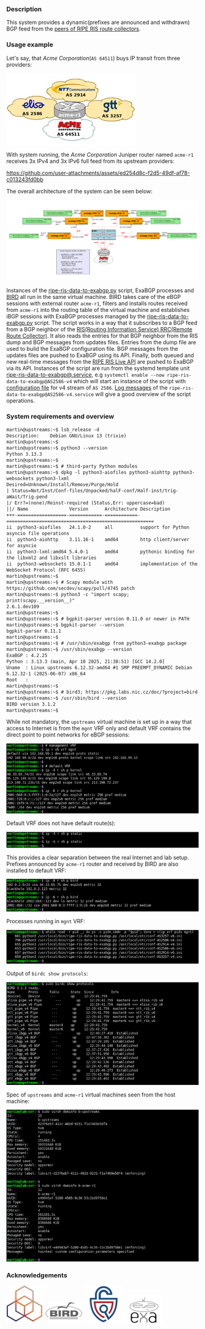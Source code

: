 ### Description

This system provides a dynamic(prefixes are announced and withdrawn) BGP feed from the [peers of RIPE RIS route collectors](https://www.ris.ripe.net/peerlist/all.shtml).

### Usage example

Let's say, that _Acme Corporation_(`AS 64511`) buys IP transit from three providers:

![ACME IP transit providers](https://github.com/tonusoo/ripe-ris-data-to-exabgp/blob/main/imgs/ACME_IP_transit_providers.jpg)

With system running, the _Acme Corporation_ Juniper router named `acme-r1` receives 3x IPv4 and 3x IPv6 full feed from its upstream providers:

https://github.com/user-attachments/assets/ed254d8c-f2d5-49df-af78-c013243fd0bb

The overall architecture of the system can be seen below:

![ripe-ris-data-to-exabgp architecture](https://github.com/tonusoo/ripe-ris-data-to-exabgp/blob/main/imgs/ripe-ris-data-to-exabgp_architecture.jpg)

Instances of the [ripe-ris-data-to-exabgp.py](https://github.com/tonusoo/ripe-ris-data-to-exabgp/blob/main/scripts-and-conf/usr/local/bin/ripe-ris-data-to-exabgp.py) script, ExaBGP processes and [BIRD](https://github.com/tonusoo/ripe-ris-data-to-exabgp/blob/main/scripts-and-conf/etc/bird/bird.conf) all run in the same virtual machine. BIRD takes care of the eBGP sessions with external router `acme-r1`, filters and installs routes received from `acme-r1` into the routing table of the virtual machine and establishes iBGP sessions with ExaBGP processes managed by the [ripe-ris-data-to-exabgp.py](https://github.com/tonusoo/ripe-ris-data-to-exabgp/blob/main/scripts-and-conf/usr/local/bin/ripe-ris-data-to-exabgp.py) script. The script works in a way that it subscribes to a BGP feed from a BGP neighbor of the [RIS(Routing Information Service) RRC(Remote Route Collector)](https://www.ris.ripe.net/peerlist/all.shtml). It also reads the entries for that BGP neighbor from the RIS dump and BGP messages from updates files. Entries from the dump file are used to build the ExaBGP configuration file. BGP messages from the updates files are pushed to ExaBGP using its API. Finally, both queued and new real-time messages from the [RIPE RIS Live API](https://ris-live.ripe.net/) are pushed to ExaBGP via its API. Instances of the script are run from the systemd template unit [ripe-ris-data-to-exabgp@.service](https://github.com/tonusoo/ripe-ris-data-to-exabgp/blob/main/scripts-and-conf/etc/systemd/system/ripe-ris-data-to-exabgp%40.service), e.g `systemctl enable --now ripe-ris-data-to-exabgp@AS2586-v4` which will start an instance of the script with [configuration file](https://github.com/tonusoo/ripe-ris-data-to-exabgp/blob/main/scripts-and-conf/usr/local/etc/conf-AS2586-v4.ini) for v4 stream of `AS 2586`. [Log messages](https://github.com/tonusoo/ripe-ris-data-to-exabgp/blob/main/ripe-ris-data-to-exabgp%40AS2586-v4_log_messages.txt) of the `ripe-ris-data-to-exabgp@AS2586-v4.service` will give a good overview of the script operations.


### System requirements and overview

```
martin@upstreams:~$ lsb_release -d
Description:    Debian GNU/Linux 13 (trixie)
martin@upstreams:~$
martin@upstreams:~$ python3 --version
Python 3.13.3
martin@upstreams:~$
martin@upstreams:~$ # third-party Python modules
martin@upstreams:~$ dpkg -l python3-aiofiles python3-aiohttp python3-websockets python3-lxml
Desired=Unknown/Install/Remove/Purge/Hold
| Status=Not/Inst/Conf-files/Unpacked/halF-conf/Half-inst/trig-aWait/Trig-pend
|/ Err?=(none)/Reinst-required (Status,Err: uppercase=bad)
||/ Name               Version      Architecture Description
+++-==================-============-============-======================================================
ii  python3-aiofiles   24.1.0-2     all          support for Python asyncio file operations
ii  python3-aiohttp    3.11.16-1    amd64        http client/server for asyncio
ii  python3-lxml:amd64 5.4.0-1      amd64        pythonic binding for the libxml2 and libxslt libraries
ii  python3-websockets 15.0.1-1     amd64        implementation of the WebSocket Protocol (RFC 6455)
martin@upstreams:~$
martin@upstreams:~$ # Scapy module with https://github.com/secdev/scapy/pull/4745 patch
martin@upstreams:~$ python3 -c "import scapy; print(scapy.__version__)"
2.6.1.dev109
martin@upstreams:~$
martin@upstreams:~$ # bgpkit-parser version 0.11.0 or newer in PATH
martin@upstreams:~$ bgpkit-parser --version
bgpkit-parser 0.11.1
martin@upstreams:~$
martin@upstreams:~$ # /usr/sbin/exabgp from python3-exabgp package
martin@upstreams:~$ /usr/sbin/exabgp --version
ExaBGP : 4.2.25
Python : 3.13.3 (main, Apr 10 2025, 21:38:51) [GCC 14.2.0]
Uname  : Linux upstreams 6.12.32-amd64 #1 SMP PREEMPT_DYNAMIC Debian 6.12.32-1 (2025-06-07) x86_64
Root   :
martin@upstreams:~$
martin@upstreams:~$ # bird3; https://pkg.labs.nic.cz/doc/?project=bird
martin@upstreams:~$ /usr/sbin/bird --version
BIRD version 3.1.2
martin@upstreams:~$
```

While not mandatory, the `upstreams` virtual machine is set up in a way that access to Internet is from the `mgnt` VRF only and default VRF contains the direct point to point networks for eBGP sessions:

![upstreams route tables](https://github.com/tonusoo/ripe-ris-data-to-exabgp/blob/main/imgs/upstreams_route_tables.jpg)

Default VRF does not have default route(s):

![upstreams default vrf static routes](https://github.com/tonusoo/ripe-ris-data-to-exabgp/blob/main/imgs/upstreams_default_vrf_static_routes.jpg)

This provides a clear separation between the real Internet and lab setup. Prefixes announced by `acme-r1` router and received by BIRD are also installed to default VRF:

![upstreams routes from bird](https://github.com/tonusoo/ripe-ris-data-to-exabgp/blob/main/imgs/upstreams_routes_from_bird.jpg)

Processes running in `mgnt` VRF:

![upstreams processes in mgnt vrf](https://github.com/tonusoo/ripe-ris-data-to-exabgp/blob/main/imgs/upstreams_processes_in_mgnt_vrf.jpg)

Output of `birdc show protocols`:

![upstreams_output of birdc](https://github.com/tonusoo/ripe-ris-data-to-exabgp/blob/main/imgs/upstreams_output_of_birdc.jpg)

Spec of `upstreams` and `acme-r1` virtual machines seen from the host machine:

![lab-svr virsh dominfo](https://github.com/tonusoo/ripe-ris-data-to-exabgp/blob/main/imgs/lab-svr_virsh_dominfo.jpg)


### Acknowledgements

[![ripe ncc logo](https://github.com/tonusoo/ripe-ris-data-to-exabgp/blob/main/imgs/ripe_ncc_logo.jpg)](https://www.ripe.net/analyse/internet-measurements/routing-information-service-ris/)
[![bird logo](https://github.com/tonusoo/ripe-ris-data-to-exabgp/blob/main/imgs/bird_logo.jpg)](https://bird.network.cz/)
[![bgpkit-parser](https://github.com/tonusoo/ripe-ris-data-to-exabgp/blob/main/imgs/bgpkit-parser_logo.jpg)](https://github.com/bgpkit/bgpkit-parser)
[![exabgp logo](https://github.com/tonusoo/ripe-ris-data-to-exabgp/blob/main/imgs/exabgp_logo.jpg)](https://github.com/Exa-Networks/exabgp)
